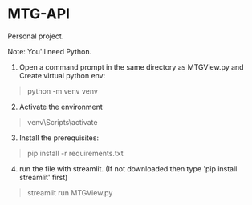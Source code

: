 # MTG-API
Personal project.

Note: You'll need Python. 
 
1. Open a command prompt in the same directory as MTGView.py and Create virtual python env:

  > python -m venv venv

2. Activate the environment

  > venv\Scripts\activate

3. Install the prerequisites:

  > pip install -r requirements.txt

4. run the file with streamlit. (If not downloaded then type 'pip install streamlit' first)
  
  > streamlit run MTGView.py
